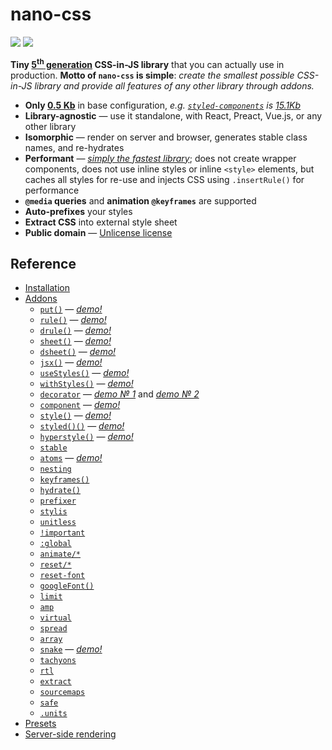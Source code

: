 # nano-css

[![][npm-badge]][npm-url] [![][travis-badge]][travis-url]

__Tiny [5<sup>th</sup> generation](https://github.com/streamich/freestyler/blob/master/docs/en/generations.md#5th-generation) CSS-in-JS library__ that you can actually use in production.
__Motto of `nano-css` is simple__: *create the smallest possible CSS-in-JS library and provide all features of any other library through addons.*

- __Only [0.5 Kb](https://bundlephobia.com/result?p=nano-css@1.15.3)__ in base configuration, *e.g. [`styled-components`](https://github.com/styled-components/styled-components) is [15.1Kb](https://bundlephobia.com/result?p=styled-components@3.2.5)*
- __Library-agnostic__ &mdash; use it standalone, with React, Preact, Vue.js, or any other library
- __Isomorphic__ &mdash; render on server and browser, generates stable class names, and re-hydrates
- __Performant__ &mdash; [*simply the fastest library*](https://github.com/streamich/CSS-IN-JS-Benchmarks/blob/master/RESULT.md); does not create wrapper components, does not use inline styles or inline `<style>` elements, but caches all styles for re-use and injects CSS using `.insertRule()` for performance
- __`@media` queries__ and __animation `@keyframes`__ are supported
- __Auto-prefixes__ your styles
- __Extract CSS__ into external style sheet
- __Public domain__ &mdash; [Unlicense license](./LICENSE)


## Reference

- [Installation](./docs/Installation.md)
- [Addons](./docs/Addons.md)
  - [`put()`](./docs/put.md) &mdash; [*demo!*](https://codesandbox.io/s/nkovxrzyv4)
  - [`rule()`](./docs/rule.md) &mdash; [*demo!*](https://codesandbox.io/s/oxlj92m1m9)
  - [`drule()`](./docs/drule.md) &mdash; [*demo!*](https://codesandbox.io/s/9jq5zmm91p)
  - [`sheet()`](./docs/sheet.md) &mdash; [*demo!*](https://codesandbox.io/s/wyw093m7kw)
  - [`dsheet()`](./docs/dsheet.md) &mdash; [*demo!*](https://codesandbox.io/s/q7rx4981vq)
  - [`jsx()`](./docs/jsx.md) &mdash; [*demo!*](https://codesandbox.io/s/5y63x88504)
  - [`useStyles()`](./docs/useStyles.md) &mdash; [*demo!*](https://codesandbox.io/s/o5k9jjo306)
  - [`withStyles()`](./docs/withStyles.md) &mdash; [*demo!*](https://codesandbox.io/s/5k3jvkk31l)
  - [`decorator`](./docs/decorator.md) &mdash; [*demo № 1*](https://codesandbox.io/s/j442958125) and [*demo № 2*](https://codesandbox.io/s/3qjzv35941)
  - [`component`](./docs/component.md) &mdash; [*demo!*](https://codesandbox.io/s/yk8pk4v95j)
  - [`style()`](./docs/style.md) &mdash; [*demo!*](https://codesandbox.io/s/53qk3qkopn)
  - [`styled()()`](./docs/styled.md) &mdash; [*demo!*](https://codesandbox.io/s/w667y036p5)
  - [`hyperstyle()`](./docs/hyperstyle.md) &mdash; [*demo!*](https://codesandbox.io/s/wqny7z17x8)
  - [`stable`](./docs/stable.md)
  - [`atoms`](./docs/atoms.md) &mdash; [*demo!*](https://codesandbox.io/s/rlkxl6o9v4)
  - [`nesting`](./docs/nesting.md)
  - [`keyframes()`](./docs/keyframes.md)
  - [`hydrate()`](./docs/hydrate.md)
  - [`prefixer`](./docs/prefixer.md)
  - [`stylis`](./docs/stylis.md)
  - [`unitless`](./docs/unitless.md)
  - [`!important`](./docs/important.md)
  - [`:global`](./docs/global.md)
  - [`animate/*`](./docs/animations.md)
  - [`reset/*`](./docs/resets.md)
  - [`reset-font`](./docs/reset-font.md)
  - [`googleFont()`](./docs/googleFont.md)
  - [`limit`](./docs/limit.md)
  - [`amp`](./docs/amp.md)
  - [`virtual`](./docs/virtual.md)
  - [`spread`](./docs/spread.md)
  - [`array`](./docs/array.md)
  - [`snake`](./docs/snake.md) &mdash; [*demo!*](https://codesandbox.io/s/mo7n1857zj)
  - [`tachyons`](./docs/tachyons.md)
  - [`rtl`](./docs/rtl.md)
  - [`extract`](./docs/extract.md)
  - [`sourcemaps`](./docs/sourcemaps.md)
  - [`safe`](./docs/safe.md)
  - [`.units`](./docs/units.md)
- [Presets](./docs/Presets.md)
- [Server-side rendering](./docs/SSR.md)


[npm-url]: https://www.npmjs.com/package/nano-css
[npm-badge]: https://img.shields.io/npm/v/nano-css.svg
[travis-url]: https://travis-ci.org/streamich/nano-css
[travis-badge]: https://travis-ci.org/streamich/nano-css.svg?branch=master
